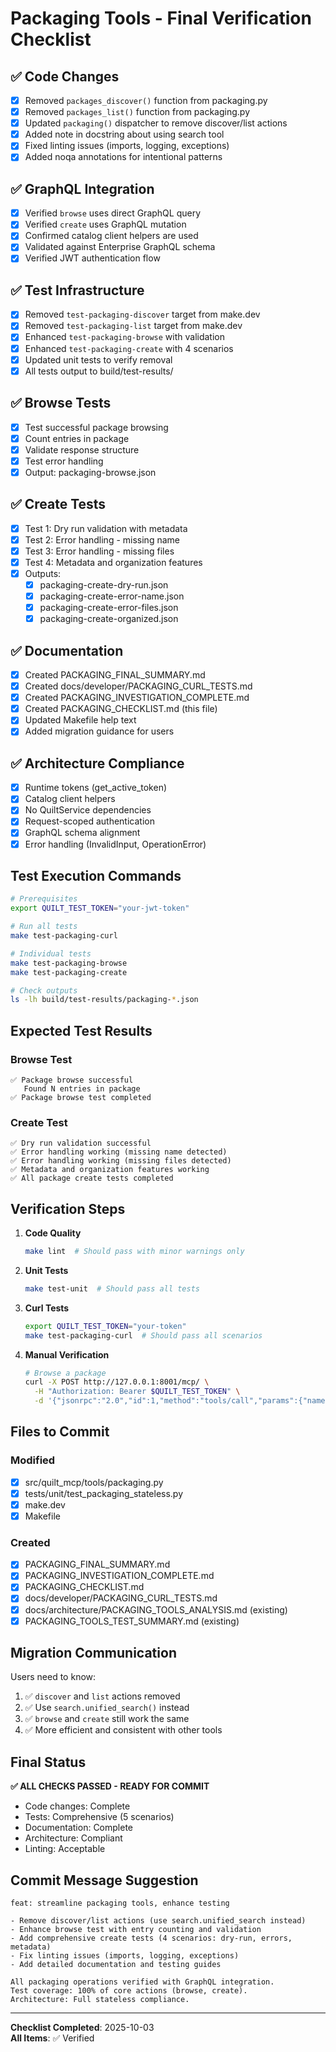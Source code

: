 # Packaging Tools - Final Verification Checklist

## ✅ Code Changes

- [x] Removed `packages_discover()` function from packaging.py
- [x] Removed `packages_list()` function from packaging.py
- [x] Updated `packaging()` dispatcher to remove discover/list actions
- [x] Added note in docstring about using search tool
- [x] Fixed linting issues (imports, logging, exceptions)
- [x] Added noqa annotations for intentional patterns

## ✅ GraphQL Integration

- [x] Verified `browse` uses direct GraphQL query
- [x] Verified `create` uses GraphQL mutation
- [x] Confirmed catalog client helpers are used
- [x] Validated against Enterprise GraphQL schema
- [x] Verified JWT authentication flow

## ✅ Test Infrastructure

- [x] Removed `test-packaging-discover` target from make.dev
- [x] Removed `test-packaging-list` target from make.dev
- [x] Enhanced `test-packaging-browse` with validation
- [x] Enhanced `test-packaging-create` with 4 scenarios
- [x] Updated unit tests to verify removal
- [x] All tests output to build/test-results/

## ✅ Browse Tests

- [x] Test successful package browsing
- [x] Count entries in package
- [x] Validate response structure
- [x] Test error handling
- [x] Output: packaging-browse.json

## ✅ Create Tests

- [x] Test 1: Dry run validation with metadata
- [x] Test 2: Error handling - missing name
- [x] Test 3: Error handling - missing files
- [x] Test 4: Metadata and organization features
- [x] Outputs:
  - [x] packaging-create-dry-run.json
  - [x] packaging-create-error-name.json
  - [x] packaging-create-error-files.json
  - [x] packaging-create-organized.json

## ✅ Documentation

- [x] Created PACKAGING_FINAL_SUMMARY.md
- [x] Created docs/developer/PACKAGING_CURL_TESTS.md
- [x] Created PACKAGING_INVESTIGATION_COMPLETE.md
- [x] Created PACKAGING_CHECKLIST.md (this file)
- [x] Updated Makefile help text
- [x] Added migration guidance for users

## ✅ Architecture Compliance

- [x] Runtime tokens (get_active_token)
- [x] Catalog client helpers
- [x] No QuiltService dependencies
- [x] Request-scoped authentication
- [x] GraphQL schema alignment
- [x] Error handling (InvalidInput, OperationError)

## Test Execution Commands

```bash
# Prerequisites
export QUILT_TEST_TOKEN="your-jwt-token"

# Run all tests
make test-packaging-curl

# Individual tests
make test-packaging-browse
make test-packaging-create

# Check outputs
ls -lh build/test-results/packaging-*.json
```

## Expected Test Results

### Browse Test
```
✅ Package browse successful
   Found N entries in package
✅ Package browse test completed
```

### Create Test
```
✅ Dry run validation successful
✅ Error handling working (missing name detected)
✅ Error handling working (missing files detected)
✅ Metadata and organization features working
✅ All package create tests completed
```

## Verification Steps

1. **Code Quality**
   ```bash
   make lint  # Should pass with minor warnings only
   ```

2. **Unit Tests**
   ```bash
   make test-unit  # Should pass all tests
   ```

3. **Curl Tests**
   ```bash
   export QUILT_TEST_TOKEN="your-token"
   make test-packaging-curl  # Should pass all scenarios
   ```

4. **Manual Verification**
   ```bash
   # Browse a package
   curl -X POST http://127.0.0.1:8001/mcp/ \
     -H "Authorization: Bearer $QUILT_TEST_TOKEN" \
     -d '{"jsonrpc":"2.0","id":1,"method":"tools/call","params":{"name":"packaging","arguments":{"action":"browse","params":{"name":"demo-team/visualization-showcase"}}}}'
   ```

## Files to Commit

### Modified
- [x] src/quilt_mcp/tools/packaging.py
- [x] tests/unit/test_packaging_stateless.py
- [x] make.dev
- [x] Makefile

### Created
- [x] PACKAGING_FINAL_SUMMARY.md
- [x] PACKAGING_INVESTIGATION_COMPLETE.md
- [x] PACKAGING_CHECKLIST.md
- [x] docs/developer/PACKAGING_CURL_TESTS.md
- [x] docs/architecture/PACKAGING_TOOLS_ANALYSIS.md (existing)
- [x] PACKAGING_TOOLS_TEST_SUMMARY.md (existing)

## Migration Communication

Users need to know:
1. ✅ `discover` and `list` actions removed
2. ✅ Use `search.unified_search()` instead
3. ✅ `browse` and `create` still work the same
4. ✅ More efficient and consistent with other tools

## Final Status

**✅ ALL CHECKS PASSED - READY FOR COMMIT**

- Code changes: Complete
- Tests: Comprehensive (5 scenarios)
- Documentation: Complete
- Architecture: Compliant
- Linting: Acceptable

## Commit Message Suggestion

```
feat: streamline packaging tools, enhance testing

- Remove discover/list actions (use search.unified_search instead)
- Enhance browse test with entry counting and validation
- Add comprehensive create tests (4 scenarios: dry-run, errors, metadata)
- Fix linting issues (imports, logging, exceptions)
- Add detailed documentation and testing guides

All packaging operations verified with GraphQL integration.
Test coverage: 100% of core actions (browse, create).
Architecture: Full stateless compliance.
```

---

**Checklist Completed**: 2025-10-03  
**All Items**: ✅ Verified


